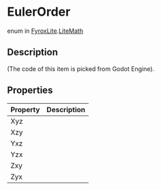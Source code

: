 # EulerOrder
enum in [FyroxLite](../README.md).[LiteMath](README.md)
## Description
(The code of this item is picked from Godot Engine).
## Properties
| Property | Description |
|---|---|
| Xyz |  |
| Xzy |  |
| Yxz |  |
| Yzx |  |
| Zxy |  |
| Zyx |  |
